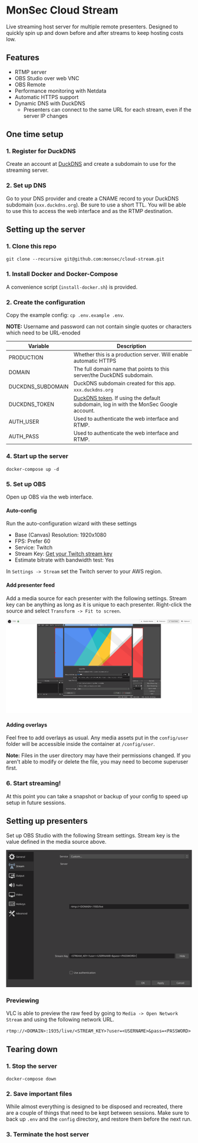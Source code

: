 # MonSec Cloud Stream

Live streaming host server for multiple remote presenters. Designed to quickly spin up and down before and after streams to keep hosting costs low.

## Features
- RTMP server
- OBS Studio over web VNC
- OBS Remote
- Performance monitoring with Netdata
- Automatic HTTPS support
- Dynamic DNS with DuckDNS
  - Presenters can connect to the same URL for each stream, even if the server IP changes

## One time setup

### 1. Register for DuckDNS
Create an account at [DuckDNS](https://www.duckdns.org) and create a subdomain to use for the streaming server.

### 2. Set up DNS
Go to your DNS provider and create a CNAME record to your DuckDNS subdomain (`xxx.duckdns.org`). Be sure to use a short TTL. You will be able to use this to access the web interface and as the RTMP destination.

## Setting up the server

### 1. Clone this repo
```
git clone --recursive git@github.com:monsec/cloud-stream.git
```

### 1. Install Docker and Docker-Compose
A convenience script (`install-docker.sh`) is provided.

### 2. Create the configuration
Copy the example config: `cp .env.example .env`.

**NOTE:** Username and password can not contain single quotes or characters which need to be URL-enoded

| Variable | Description |
|----------|-------------|
| PRODUCTION | Whether this is a production server. Will enable automatic HTTPS |
| DOMAIN | The full domain name that points to this server/the DuckDNS subdomain. |
| DUCKDNS_SUBDOMAIN | DuckDNS subdomain created for this app. `xxx.duckdns.org` |
| DUCKDNS_TOKEN | [DuckDNS token](https://www.duckdns.org/domains). If using the default subdomain, log in with the MonSec Google account. |
| AUTH_USER | Used to authenticate the web interface and RTMP. |
| AUTH_PASS | Used to authenticate the web interface and RTMP. |

### 4. Start up the server
```
docker-compose up -d
```

### 5. Set up OBS

Open up OBS via the web interface.

#### Auto-config
Run the auto-configuration wizard with these settings
- Base (Canvas) Resolution: 1920x1080
- FPS: Prefer 60
- Service: Twitch
- Stream Key: [Get your Twitch stream key](https://www.twitch.tv/broadcast/dashboard/streamkey)
- Estimate bitrate with bandwidth test: Yes

In `Settings -> Stream` set the Twitch server to your AWS region.

#### Add presenter feed

Add a media source for each presenter with the following settings. Stream key can be anything as long as it is unique to each presenter. Right-click the source and select `Transform -> Fit to screen`.

![](resources/obs_presenter_source.png)

#### Adding overlays
Feel free to add overlays as usual. Any media assets put in the `config/user` folder will be accessible inside the container at `/config/user`.

**Note:** Files in the user directory may have their permissions changed. If you aren't able to modify or delete the file, you may need to become superuser first.

### 6. Start streaming!
At this point you can take a snapshot or backup of your config to speed up setup in future sessions.

## Setting up presenters

Set up OBS Studio with the following Stream settings. Stream key is the value defined in the media source above.

![](resources/obs_presenter_settings.png)

### Previewing

VLC is able to preview the raw feed by going to `Media -> Open Network Stream` and using the following network URL.
```
rtmp://<DOMAIN>:1935/live/<STREAM_KEY>?user=<USERNAME>&pass=<PASSWORD>
```

## Tearing down

### 1. Stop the server
```
docker-compose down
```

### 2. Save important files
While almost everything is designed to be disposed and recreated, there are a couple of things that need to be kept between sessions. Make sure to back up `.env` and the `config` directory, and restore them before the next run.

### 3. Terminate the host server